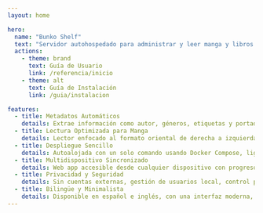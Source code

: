 ```yaml
---
layout: home

hero:
  name: "Bunko Shelf"
  text: "Servidor autohospedado para administrar y leer manga y libros electrónicos"
  actions:
    - theme: brand
      text: Guía de Usuario
      link: /referencia/inicio
    - theme: alt
      text: Guía de Instalación
      link: /guia/instalacion

features:
  - title: Metadatos Automáticos
    details: Extrae información como autor, géneros, etiquetas y portada directamente desde los archivos CBZ
  - title: Lectura Optimizada para Manga
    details: Lector enfocado al formato oriental de derecha a izquierda, ideal para colecciones de manga
  - title: Despliegue Sencillo
    details: Autoalojada con un solo comando usando Docker Compose, ligera y sin dependencias complicadas
  - title: Multidispositivo Sincronizado
    details: Web app accesible desde cualquier dispositivo con progreso de lectura sincronizado localmente entre sesiones
  - title: Privacidad y Seguridad
    details: Sin cuentas externas, gestión de usuarios local, control parental integrado y autenticación JWT
  - title: Bilingüe y Minimalista
    details: Disponible en español e inglés, con una interfaz moderna, limpia y sin distracciones
---
```


